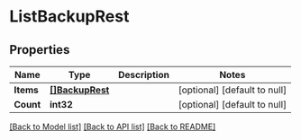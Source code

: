 # ListBackupRest

## Properties
Name | Type | Description | Notes
------------ | ------------- | ------------- | -------------
**Items** | [**[]BackupRest**](BackupRest.md) |  | [optional] [default to null]
**Count** | **int32** |  | [optional] [default to null]

[[Back to Model list]](../README.md#documentation-for-models) [[Back to API list]](../README.md#documentation-for-api-endpoints) [[Back to README]](../README.md)

